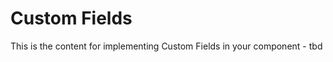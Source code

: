 Custom Fields
=======================
This is the content for implementing Custom Fields in your component - tbd